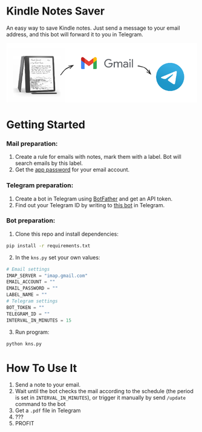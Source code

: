 # Kindle Notes Saver

An easy way to save Kindle notes. Just send a message to your email address, and this bot will forward it to you in Telegram.   

![img](imgs/kindle_notes_saver.png)

# Getting Started

### Mail preparation: 
1. Create a rule for emails with notes, mark them with a label. Bot will search emails by this label. 
2. Get the [app password](https://support.google.com/mail/answer/185833?sjid=3026716704556067083-EU) for your email account.
### Telegram preparation:
1. Create a bot in Telegram using [BotFather](https://t.me/BotFather) and get an API token. 
1. Find out your Telegram ID by writing to [this bot](https://t.me/userinfobot) in Telegram.
### Bot preparation:
1. Clone this repo and install dependencies:
```bash
pip install -r requirements.txt
```
2. In the `kns.py` set your own values:
```python
# Email settings
IMAP_SERVER = "imap.gmail.com"
EMAIL_ACCOUNT = ""
EMAIL_PASSWORD = "" 
LABEL_NAME = ""
# Telegram settings
BOT_TOKEN = ""
TELEGRAM_ID = ""
INTERVAL_IN_MINUTES = 15
```
3. Run program:
```bash 
python kns.py
```

# How To Use It

1. Send a note to your email.
2. Wait until the bot checks the mail according to the schedule (the period is set in `INTERVAL_IN_MINUTES`), or trigger it manually by send `/update` command to the bot
3. Get a `.pdf` file in Telegram
4. ???
5. PROFIT
